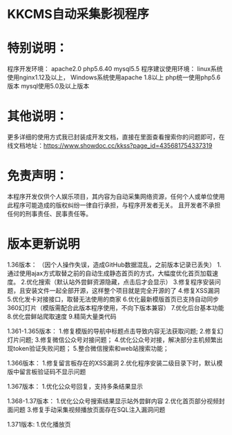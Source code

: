# KKCMS自动采集影视程序

# 特别说明：
  程序开发环境：
    apache2.0  php5.6.40  mysql5.5
    程序建议使用环境：
  linux系统使用nginx1.12及以上，
  Windows系统使用apache 1.8以上
  php统一使用php5.6版本
  mysql使用5.0及以上版本


# 其他说明：
  更多详细的使用方式我已封装成开发文档，直接在里面查看搜索你的问题即可，在线文档地址：https://www.showdoc.cc/kkss?page_id=435681754337319

# 免责声明：
  本程序开发仅供个人娱乐项目，其内容为自动采集网络资源，任何个人或单位使用此程序可能造成的版权纠纷一律自行承担，与程序开发者无关。
  且开发者不承担任何的刑事责任、民事责任等。


# 版本更新说明
  1.36版本：
  （因个人操作失误，造成GitHub数据混乱，之前版本记录已丢失）
  1.通过使用ajax方式取替之前的自动生成静态首页的方式，大幅度优化首页加载速度。
  2.优化搜索（默认站外尝鲜资源隐藏，点击后才会显示）
  3.修复程序安装问题，且安装文件一起全部开源，这样整个项目就是完全开源的了
  4.修复XSS漏洞
  5.优化发卡对接接口，取替无法使用的商家
  6.优化最新模版首页已支持自动同步360幻灯片（模版需配合此版本程序使用，不向下版本兼容）
  7.优化后台基本功能
  8.优化尝鲜站爬取速度
  9.精简大量类代码

  1.361-1.365版本：
    1.修复模版的导航中标题点击导致内容无法获取问题;
    2.修复幻灯片问题;
    3.修复微信公众号对接问题；
    4.优化公众号对接，解决部分主机频繁出现token验证失败问题；
    5.整合微信搜索和web站搜索功能；

  1.366版本：
    1.修复留言板存在的XSS漏洞
    2.优化程序安装二级目录下时，默认模版中留言板验证码不显示问题

  1.367版本：
    1.优化公众号回复，支持多条结果显示

  1.368-1.37版本：
    1.优化公众号搜索结果显示站外尝鲜内容
    2.优化首页部分视频封面问题
    3.修复手动采集视频播放页面存在SQL注入漏洞问题

  1.371版本:
    1.优化播放页



